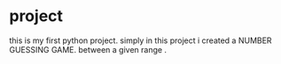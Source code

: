 # project
 this is my first python project.
 simply in this project i created a  NUMBER GUESSING GAME.
 between a given range .